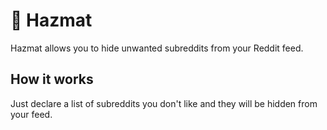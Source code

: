 # 🥽 Hazmat 
Hazmat allows you to hide unwanted subreddits from your Reddit feed.

## How it works
Just declare a list of subreddits you don't like and they will be hidden from your feed.
